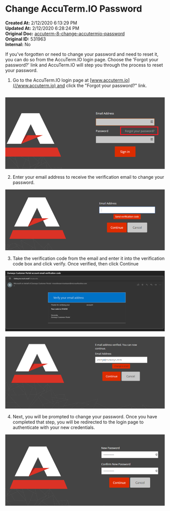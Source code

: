 # Change AccuTerm.IO Password

**Created At:** 2/12/2020 6:13:29 PM  
**Updated At:** 2/12/2020 6:28:24 PM  
**Original Doc:** [accuterm-8-change-accutermio-password](https://docs.zumasys.com/accuterm-8-change-accutermio-password)  
**Original ID:** 531963  
**Internal:** No  


If you've forgotten or need to change your password and need to reset it, you can do so from the AccuTerm.IO login page. Choose the 'Forgot your password?' link and AccuTerm.IO will step you through the process to reset your password.



1. Go to the AccuTerm.IO login page at [www.accuterm.io](//www.accuterm.io) and click the "Forgot your password?" link.

## 


![accuterm-8-change-accutermio-password: 1581531582640-image](./1581531582640-image.png)



2. Enter your email address to receive the verification email to change your password.



![accuterm-8-change-accutermio-password: 1581531619850-image-(1)](./1581531619850-image-(1).png)



3. Take the verification code from the email and enter it into the verification code box and click verify. Once verified, then click Continue



![accuterm-8-change-accutermio-password: 1581531831254-1581531831254](./1581531831254-1581531831254.png)

![accuterm-8-change-accutermio-password: 1581531967001-1581531967001](./1581531967001-1581531967001.png)



4. Next, you will be prompted to change your password. Once you have completed that step, you will be redirected to the login page to authenticate with your new credentials.



![accuterm-8-change-accutermio-password: 1581532061680-image-(4)](./1581532061680-image-(4).png)
